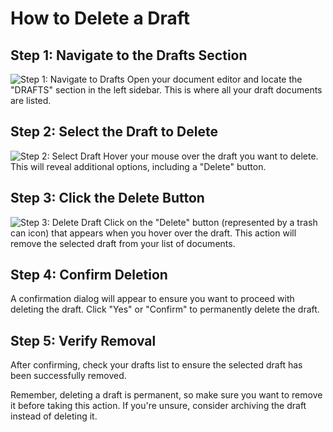 # How to Delete a Draft

## Step 1: Navigate to the Drafts Section

![Step 1: Navigate to Drafts](/img/delete_a_draft/step_1.png) Open your document editor and locate the "DRAFTS" section in the left sidebar. This is where all your draft documents are listed.

## Step 2: Select the Draft to Delete

![Step 2: Select Draft](/img/delete_a_draft/step_2.png) Hover your mouse over the draft you want to delete. This will reveal additional options, including a "Delete" button.

## Step 3: Click the Delete Button

![Step 3: Delete Draft](/img/delete_a_draft/step_3.png) Click on the "Delete" button (represented by a trash can icon) that appears when you hover over the draft. This action will remove the selected draft from your list of documents.

## Step 4: Confirm Deletion

A confirmation dialog will appear to ensure you want to proceed with deleting the draft. Click "Yes" or "Confirm" to permanently delete the draft.

## Step 5: Verify Removal

After confirming, check your drafts list to ensure the selected draft has been successfully removed.

Remember, deleting a draft is permanent, so make sure you want to remove it before taking this action. If you're unsure, consider archiving the draft instead of deleting it.